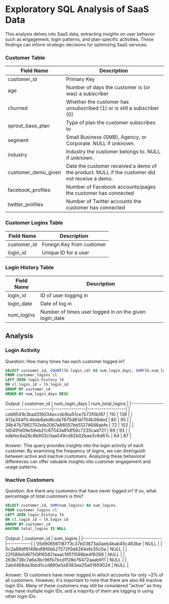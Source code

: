 # Exploratory SQL Analysis of SaaS Data
This analysis delves into SaaS data, extracting insights on user behavior such as engagement, login patterns, and plan-specific activities. These findings can inform strategic decisions for optimizing SaaS services.

### Customer Table

| Field Name          | Description                                         |
|---------------------|-----------------------------------------------------|
| customer_id         | Primary Key                                         |
| age                 | Number of days the customer is (or was) a subscriber|
| churned             | Whether the customer has unsubscribed (1) or is still a subscriber (0)|
| sprout_base_plan    | Type of plan the customer subscribes to             |
| segment             | Small Business (SMB), Agency, or Corporate. NULL if unknown.|
| industry            | Industry the customer belongs to. NULL if unknown. |
| customer_demo_given | Date the customer received a demo of the product. NULL if the customer did not receive a demo.|
| facebook_profiles   | Number of Facebook accounts/pages the customer has connected|
| twitter_profiles    | Number of Twitter accounts the customer has connected|

### Customer Logins Table

| Field Name | Description                           |
|------------|---------------------------------------|
| customer_id| Foreign Key from customer              |
| login_id   | Unique ID for a user                   |

### Login History Table

| Field Name | Description                           |
|------------|---------------------------------------|
| login_id   | ID of user logging in                  |
| login_date | Date of log in                         |
| num_logins | Number of times user logged in on the given login_date|

## Analysis 
### Login Activity

Question: How many times has each customer logged in?
```sql
SELECT customer_id, COUNT(lh.login_id) AS num_login_days, SUM(lh.num_logins) num_total_logins
FROM customer_logins cl
LEFT JOIN login_history lh
ON cl.login_id = lh.login_id
GROUP BY customer_id
ORDER BY num_login_days DESC
```
Output:
| customer_id                           | num_login_days | num_total_logins |
|---------------------------------------|----------------|-------------------|
| cdd8541b3bad316034ecceb1ba51ce7b72f0b197 | 110            | 136               |
| 413a344f1c4bde8abd6cde7670d81af704b36ded | 80             | 95                |
| 38b47b7962702efe2067a86057bb51274688abfe | 72             | 102               |
| 1d5491d09e59eb21c67543a81df56c7235cad721 | 69             | 93                |
| edbfec6a28c8b602c0aa049cd82b02bae3c6d67c | 64             | 87                |

Answer: This query provides insights into the login activity of each customer. By examining the frequency of logins, we can distinguish between active and inactive customers. Analyzing these behavioral differences can offer valuable insights into customer engagement and usage patterns.

### Inactive Customers
Question: Are there any customers that have never logged in? If so, what percentage of total customers is this?
```sql
SELECT customer_id, SUM(num_logins) AS sum_logins
FROM customer_logins cl
LEFT JOIN login_history lh
ON cl.login_id = lh.login_id
GROUP BY customer_id
HAVING total_logins IS NULL
```
Output:
| customer_id                           | sum_logins |
|---------------------------------------|------------|
| 05d90656118773c37b03673a0aeb4bab45c463be | NULL       |
| 0c2a86df9149bdf8f6bb27572f0d4264efe35c0a | NULL       |
| 22f589a1d97508f65821eaac19511598be4f6268 | NULL       |
| 263b738c7a6a3bc96fb7bcd1f28e76472aaab911 | NULL       |
| 2ab4468da3bbd1ccd880e5a9383ee25a01659024 | NULL       |

Answer: 13 customers have never logged in which accounts for only ~2% of all customers. However, it's important to note that there are also 68 inactive login IDs. Many of these customers may still be considered "active" as they may have multiple login IDs, and a majority of them are logging in using other login IDs.
